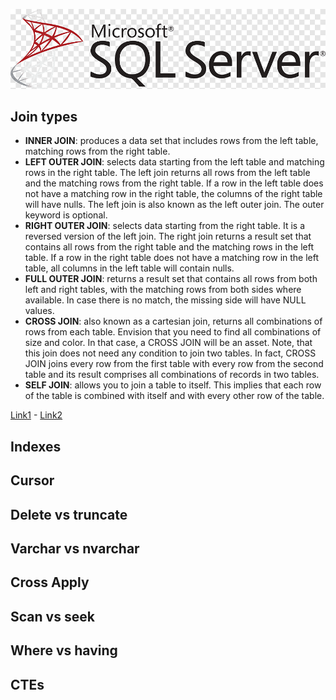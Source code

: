 ![logo](mssqlserver-logo.png)

## Join types

- **INNER JOIN**: produces a data set that includes rows from the left table, matching rows from the right table.
- **LEFT OUTER JOIN**:  selects data starting from the left table and matching rows in the right table. The left join returns all rows from the left table and the matching rows from the right table. If a row in the left table does not have a matching row in the right table, the columns of the right table will have nulls. The left join is also known as the left outer join. The outer keyword is optional.
- **RIGHT OUTER JOIN**: selects data starting from the right table. It is a reversed version of the left join. The right join returns a result set that contains all rows from the right table and the matching rows in the left table. If a row in the right table does not have a matching row in the left table, all columns in the left table will contain nulls.
- **FULL OUTER JOIN**: returns a result set that contains all rows from both left and right tables, with the matching rows from both sides where available. In case there is no match, the missing side will have NULL values.
- **CROSS JOIN**: also known as a cartesian join, returns all combinations of rows from each table. Envision that you need to find all combinations of size and color. In that case, a CROSS JOIN will be an asset. Note, that this join does not need any condition to join two tables. In fact, CROSS JOIN joins every row from the first table with every row from the second table and its result comprises all combinations of records in two tables. 
- **SELF JOIN**: allows you to join a table to itself. This implies that each row of the table is combined with itself and with every other row of the table.


[Link1](https://www.sqlservertutorial.net/sql-server-basics/sql-server-joins/) - [Link2](https://www.devart.com/dbforge/sql/sqlcomplete/sql-join-statements.html#sql-self-join)

## Indexes

## Cursor

## Delete vs truncate

## Varchar vs nvarchar

## Cross Apply

## Scan vs seek

## Where vs having

## CTEs
